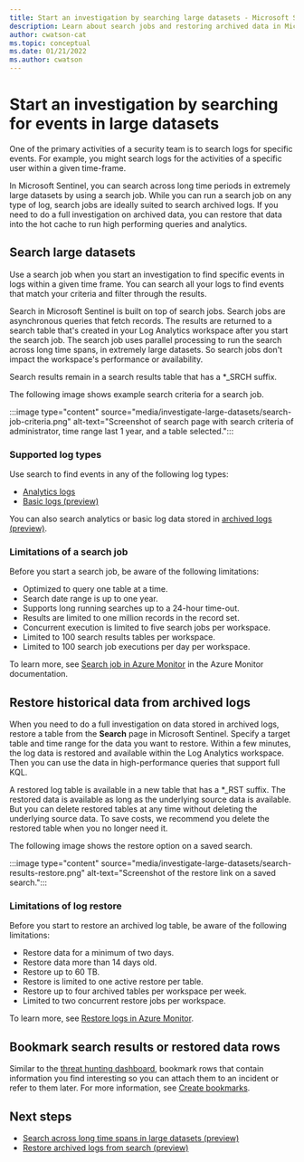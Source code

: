 ```yaml
---
title: Start an investigation by searching large datasets - Microsoft Sentinel
description: Learn about search jobs and restoring archived data in Microsoft Sentinel.
author: cwatson-cat
ms.topic: conceptual
ms.date: 01/21/2022
ms.author: cwatson
---
```


# Start an investigation by searching for events in large datasets

One of the primary activities of a security team is to search logs for specific events. For example, you might search logs for the activities of a specific user within a given time-frame.

In Microsoft Sentinel, you can search across long time periods in extremely large datasets by using a search job.  While you can run a search job on any type of log, search jobs are ideally suited to search archived logs. If you need to do a full investigation on archived data, you can restore that data into the hot cache to run high performing queries and analytics.


## Search large datasets

Use a search job when you start an investigation to find specific events in logs within a given time frame. You can search all your logs to find events that match your criteria and filter through the results.

Search in Microsoft Sentinel is built on top of search jobs. Search jobs are asynchronous queries that fetch records. The results are returned to a search table that's created in your Log Analytics workspace after you start the search job. The search job uses parallel processing to run the search across long time spans, in extremely large datasets. So search jobs don't impact the workspace's performance or availability.

Search results remain in a search results table that has a *_SRCH suffix.

The following image shows example search criteria for a search job.

:::image type="content" source="media/investigate-large-datasets/search-job-criteria.png" alt-text="Screenshot of search page with search criteria of administrator, time range last 1 year, and a table selected.":::

### Supported log types

Use search to find events in any of the following log types:

- [Analytics logs](../azure-monitor/logs/data-platform-logs.md)
- [Basic logs (preview)](../azure-monitor/logs/basic-logs-configure.md)

You can also search analytics or basic log data stored in [archived logs (preview)](../azure-monitor/logs/data-retention-archive.md).

### Limitations of a search job

Before you start a search job, be aware of the following limitations:

- Optimized to query one table at a time.
- Search date range is up to one year.
- Supports long running searches up to a 24-hour time-out.
- Results are limited to one million records in the record set.
- Concurrent execution is limited to five search jobs per workspace.
- Limited to 100 search results tables per workspace.
- Limited to 100 search job executions per day per workspace.

To learn more, see [Search job in Azure Monitor](../azure-monitor/logs/search-jobs.md) in the Azure Monitor documentation.

## Restore historical data from archived logs

When you need to do a full investigation on data stored in archived logs, restore a table from the **Search** page in Microsoft Sentinel. Specify a target table and time range for the data you want to restore. Within a few minutes, the log data is restored and available within the Log Analytics workspace. Then you can use the data in high-performance queries that support full KQL.

A restored log table is available in a new table that has a *_RST suffix. The restored data is available as long as the underlying source data is available. But you can delete restored tables at any time without deleting the underlying source data. To save costs, we recommend you delete the restored table when you no longer need it.

The following image shows the restore option on a saved search.

:::image type="content" source="media/investigate-large-datasets/search-results-restore.png" alt-text="Screenshot of the restore link on a saved search.":::

### Limitations of log restore

Before you start to restore an archived log table, be aware of the following limitations:


- Restore data for a minimum of two days.
- Restore data more than 14 days old.
- Restore up to 60 TB.
- Restore is limited to one active restore per table.
- Restore up to four archived tables per workspace per week.
- Limited to two concurrent restore jobs per workspace.

To learn more, see [Restore logs in Azure Monitor](../azure-monitor/logs/restore.md).

## Bookmark search results or restored data rows

Similar to the [threat hunting dashboard](hunting.md#use-the-hunting-dashboard), bookmark rows that contain information you find interesting so you can attach them to an incident or refer to them later. For more information, see [Create bookmarks](hunting.md#create-bookmarks).

## Next steps

- [Search across long time spans in large datasets (preview)](search-jobs.md)
- [Restore archived logs from search (preview)](restore.md)
